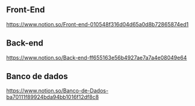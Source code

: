 
## Front-End

https://www.notion.so/Front-end-010548f316d04d65a0d8b72865874ed1


## Back-end 


https://www.notion.so/Back-end-ff655163e56b4927ae7a7a4e08049e64


## Banco de dados

https://www.notion.so/Banco-de-Dados-ba70111f89924bda94bb1016f12df8c8
